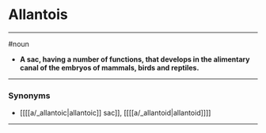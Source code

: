 # Allantois
---
#noun
- **A sac, having a number of functions, that develops in the alimentary canal of the embryos of mammals, birds and reptiles.**
---
### Synonyms
- [[[[a/_allantoic|allantoic]] sac]], [[[[a/_allantoid|allantoid]]]]
---
